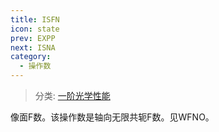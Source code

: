 ```yaml
---
title: ISFN
icon: state
prev: EXPP
next: ISNA
category:
  - 操作数
---
```


> 分类: [一阶光学性能](/hb/operands/131/879/  "Zemax 操作数 一阶光学性能")

像面F数。该操作数是轴向无限共轭F数。见WFNO。
